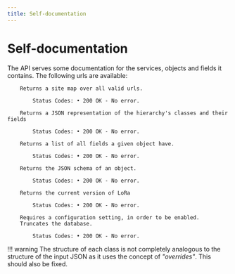 ```yaml
---
title: Self-documentation
---
```


# Self-documentation

The API serves some documentation for the services, objects and fields
it contains. The following urls are available:


``` {.http title="GET /site-map"}
    Returns a site map over all valid urls.

        Status Codes: • 200 OK - No error.
```

``` {.http title="GET /(service)/classes"}
    Returns a JSON representation of the hierarchy's classes and their fields

        Status Codes: • 200 OK - No error.
```

``` {.http title="GET /(service)/(object)/fields"}
    Returns a list of all fields a given object have.

        Status Codes: • 200 OK - No error.
```

``` {.http title="GET /(service)/(object)/schema"}
    Returns the JSON schema of an object.
        
        Status Codes: • 200 OK - No error.
```

``` {.http title="GET /version"}
    Returns the current version of LoRa

        Status Codes: • 200 OK - No error.
```

``` {.http title="GET /db/truncate"}
    Requires a configuration setting, in order to be enabled. 
    Truncates the database.

        Status Codes: • 200 OK - No error.
```

!!! warning
    The structure of each class is not completely analogous to the 
    structure of the input JSON as it uses the concept of *"overrides"*.
    This should also be fixed.
